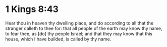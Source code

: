 # 1 Kings 8:43

Hear thou in heaven thy dwelling place, and do according to all that the stranger calleth to thee for: that all people of the earth may know thy name, to fear thee, as [do] thy people Israel; and that they may know that this house, which I have builded, is called by thy name.